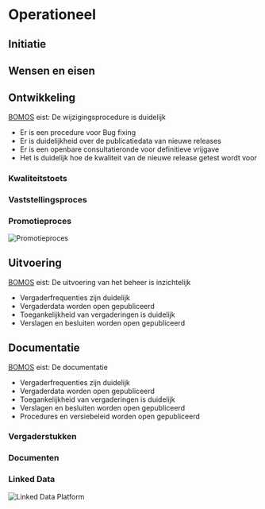 # Operationeel


## Initiatie



## Wensen en eisen



## Ontwikkeling

<aside class="note" title="BOMOS">
<a href="https://www.forumstandaardisatie.nl/sites/bfs/files/proceedings/FS22-10-04%204b%20BOMOS.pdf">BOMOS</a> eist: De wijzigingsprocedure is duidelijk
<ul><li> Er is een procedure voor Bug fixing </li>
<li> Er is duidelijkheid over de publicatiedata van nieuwe releases </li>
  <li> Er is een openbare consultatieronde voor definitieve vrijgave </li>
  <li> Het is duidelijk hoe de kwaliteit van de nieuwe release getest wordt voor </li></ul>
</aside>

### Kwaliteitstoets


### Vaststellingsproces


### Promotieproces
![Promotieproces](./hoofdstukken/media/promotieproces.jpg "Promotieproces")

## Uitvoering

<aside class="note" title="BOMOS">
<a href="https://www.forumstandaardisatie.nl/sites/bfs/files/proceedings/FS22-10-04%204b%20BOMOS.pdf">BOMOS</a> eist: De uitvoering van het beheer is inzichtelijk
<ul><li> Vergaderfrequenties zijn duidelijk </li>
<li> Vergaderdata worden open gepubliceerd </li>
  <li> Toegankelijkheid van vergaderingen is duidelijk </li>
  <li> Verslagen en besluiten worden open gepubliceerd </li></ul>
</aside>

## Documentatie

<aside class="note" title="BOMOS">
<a href="https://www.forumstandaardisatie.nl/sites/bfs/files/proceedings/FS22-10-04%204b%20BOMOS.pdf">BOMOS</a> eist: De documentatie
<ul><li> Vergaderfrequenties zijn duidelijk </li>
<li> Vergaderdata worden open gepubliceerd </li>
  <li> Toegankelijkheid van vergaderingen is duidelijk </li>
  <li> Verslagen en besluiten worden open gepubliceerd </li>
  <li> Procedures en versiebeleid worden open gepubliceerd </li></ul>
</aside>

### Vergaderstukken


### Documenten


### Linked Data

![Linked Data Platform](./hoofdstukken/media/linkeddataplatform.jpg "Linked Data Platform")








